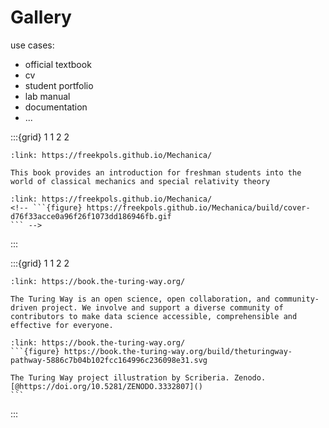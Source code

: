 # Gallery

use cases:
- official textbook
- cv
- student portfolio
- lab manual
- documentation
- ...


:::{grid} 1 1 2 2
```{card} Introducing Classical Mechanics & Special Relativity
:link: https://freekpols.github.io/Mechanica/

This book provides an introduction for freshman students into the world of classical mechanics and special relativity theory
```
````{card}
:link: https://freekpols.github.io/Mechanica/
<!-- ```{figure} https://freekpols.github.io/Mechanica/build/cover-d76f33acce0a96f26f1073dd186946fb.gif
``` -->
````
:::

:::{grid} 1 1 2 2
```{card} The Turing Way handbook to reproducible, ethical and collaborative data science.
:link: https://book.the-turing-way.org/

The Turing Way is an open science, open collaboration, and community-driven project. We involve and support a diverse community of contributors to make data science accessible, comprehensible and effective for everyone.
```
````{card}
:link: https://book.the-turing-way.org/
```{figure} https://book.the-turing-way.org/build/theturingway-pathway-5886c7b04b102fcc164996c236098e31.svg

The Turing Way project illustration by Scriberia. Zenodo. [@https://doi.org/10.5281/ZENODO.3332807]()
```
````
:::